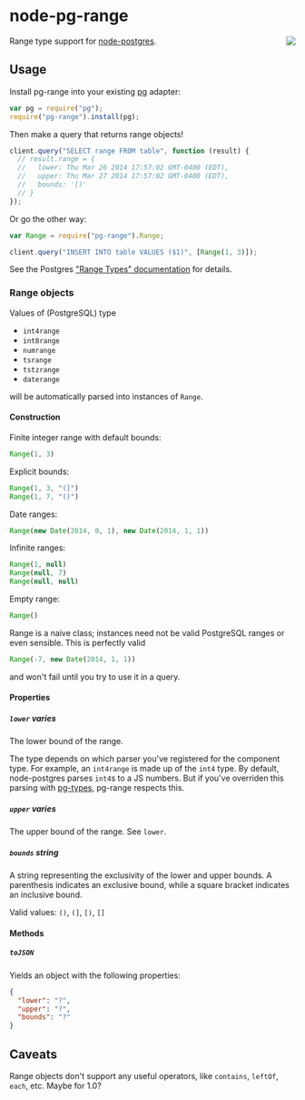 # node-pg-range

<a href="https://magnum.travis-ci.com/WhoopInc/node-pg-range">
  <img src="https://magnum.travis-ci.com/WhoopInc/node-pg-range.svg?token=h1KJ7aVtpdmBGisUgZPG&amp;branch=master"
    align="right">
</a>

Range type support for [node-postgres][node-postgres].

## Usage

Install pg-range into your existing [pg][node-postgres] adapter:

```javascript
var pg = require("pg");
require("pg-range").install(pg);
```

Then make a query that returns range objects!

```javascript
client.query("SELECT range FROM table", function (result) {
  // result.range = {
  //   lower: Thu Mar 26 2014 17:57:02 GMT-0400 (EDT),
  //   upper: Thu Mar 27 2014 17:57:02 GMT-0400 (EDT),
  //   bounds: '[)'
  // }
});
```

Or go the other way:

```javascript
var Range = require("pg-range").Range;

client.query("INSERT INTO table VALUES ($1)", [Range(1, 3)]);
```

See the Postgres  ["Range Types" documentation][postgres-docs] for details.

### Range objects

Values of (PostgreSQL) type

* `int4range`
* `int8range`
* `numrange`
* `tsrange`
* `tstzrange`
* `daterange`

will be automatically parsed into instances of `Range`.

#### Construction

Finite integer range with default bounds:

```javascript
Range(1, 3)
```

Explicit bounds:

```javascript
Range(1, 3, "(]")
Range(1, 7, "()")
```

Date ranges:

```javascript
Range(new Date(2014, 0, 1), new Date(2014, 1, 1))
```

Infinite ranges:

```javascript
Range(1, null)
Range(null, 7)
Range(null, null)
```

Empty range:

```javascript
Range()
```

Range is a naive class; instances need not be valid PostgreSQL ranges or even
sensible. This is perfectly valid

```javascript
Range(-7, new Date(2014, 1, 1))
```

and won't fail until you try to use it in a query.

#### Properties

##### `lower` *varies*

The lower bound of the range.

The type depends on which parser you've registered for the component type. For
example, an `int4range` is made up of the `int4` type. By default, node-postgres
parses `int4`s to a JS numbers. But if you've overriden this parsing with
[pg-types][pg-types], pg-range respects this.

##### `upper` *varies*

The upper bound of the range. See `lower`.

##### `bounds` *string*

A string representing the exclusivity of the lower and upper bounds. A
parenthesis indicates an exclusive bound, while a square bracket indicates an
inclusive bound.

Valid values: `()`, `(]`, `[)`, `[]`


#### Methods

##### `toJSON`

Yields an object with the following properties:

```json
{
  "lower": "?",
  "upper": "?",
  "bounds": "?"
}
```


## Caveats

Range objects don't support any useful operators, like `contains`, `leftOf`,
`each`, etc. Maybe for 1.0?

[node-postgres]: https://github.com/brianc/node-postgres
[pg-types]: https://github.com/brianc/node-pg-types
[postgres-docs]: http://www.postgresql.org/docs/9.3/static/rangetypes.html
